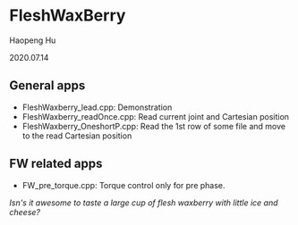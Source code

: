 # FleshWaxBerry

Haopeng Hu

2020.07.14

## General apps

- FleshWaxberry_lead.cpp: Demonstration
- FleshWaxberry_readOnce.cpp: Read current joint and Cartesian position
- FleshWaxberry_OneshortP.cpp: Read the 1st row of some file and move to the read Cartesian position

## FW related apps

- FW_pre_torque.cpp: Torque control only for pre phase.

*Isn's it awesome to taste a large cup of flesh waxberry with little ice and cheese?*
